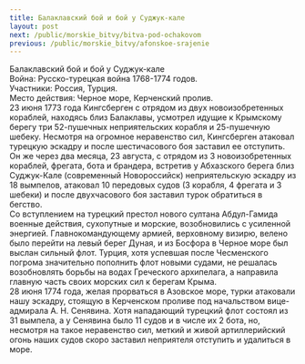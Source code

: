 ```yaml
---
title: Балаклавский бой и бой у Суджук-кале
layout: post
next: /public/morskie_bitvy/bitva-pod-ochakovom
previous: /public/morskie_bitvy/afonskoe-srajenie
---
```


Балаклавский бой и бой у Суджук-кале  
Война: Русско-турецкая война 1768-1774 годов.  
Участники: Россия, Турция.  
Место действия: Черное море, Керченский пролив.   
23 июня 1773 года Кингсберген с отрядом из двух новоизобретенных кораблей, находясь близ Балаклавы, усмотрел идущие к Крымскому берегу три 52-пушечных неприятельских корабля и 25-пушечную шебеку. Несмотря на огромное неравенство сил, Кингсберген атаковал турецкую эскадру и после шестичасового боя заставил ее отступить.   
Он же через два месяца, 23 августа, с отрядом из 3 новоизобретенных кораблей, фрегата, бота и брандера, встретив у Абхазского берега близ Суджук-Кале (современный Новороссийск) неприятельскую эскадру из 18 вымпелов, атаковал 10 передовых судов (3 корабля, 4 фрегата и 3 шебеки) и после двухчасового боя заставил турок обратиться в бегство.   
Со вступлением на турецкий престол нового султана Абдул-Гамида военные действия, сухопутные и морские, возобновились с усиленной энергией. Главнокомандующему армией, верховному визирю, велено было перейти на левый берег Дуная, и из Босфора в Черное море был выслан сильный флот. Турция, хотя успевшая после Чесменского погрома значительно пополнить флот новыми судами, не решалась возобновлять борьбы на водах Греческого архипелага, а направила главную часть своих морских сил к берегам Крыма.   
28 июня 1774 года, желая прорваться в Азовское море, турки атаковали нашу эскадру, стоящую в Керченском проливе под начальством вице-адмирала А. Н. Сенявина. Хотя нападающий турецкий флот состоял из 31 вымпела, а у Сенявина было 11 судов и в числе их 2 бота, но, несмотря на такое неравенство сил, меткий и живой артиллерийский огонь наших судов скоро заставил неприятеля отступить и удалиться в море.   
 